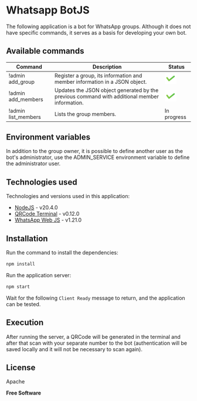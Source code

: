 # Whatsapp BotJS
The following application is a bot for WhatsApp groups. Although it does not have specific commands, it serves as a basis for developing your own bot.

## Available commands
| Command | Description | Status |
| ------ | ------ | ------ |
| !admin add_group | Register a group, its information and member information in a JSON object. | ![Work](./icons/work.svg)
| !admin add_members | Updates the JSON object generated by the previous command with additional member information. | ![Work](./icons/work.svg)
| !admin list_members | Lists the group members. | In progress

## Environment variables
In addition to the group owner, it is possible to define another user as the bot's administrator, use the ADMIN_SERVICE environment variable to define the administrator user.

## Technologies used
Technologies and versions used in this application:

- [NodeJS] - v20.4.0
- [QRCode Terminal] - v0.12.0
- [WhatsApp Web JS] - v1.21.0

## Installation
Run the command to install the dependencies:
```sh
npm install
```

Run the application server:
```sh
npm start
```

Wait for the following `Client Ready` message to return, and the application can be tested.

## Execution
After running the server, a QRCode will be generated in the terminal and after that scan with your separate number to the bot (authentication will be saved locally and it will not be necessary to scan again).

## License
Apache

**Free Software**

[//]: #
   [NodeJS]: <https://nodejs.org/en>
   [QRCode Terminal]: <https://github.com/joemccann/dillinger.git>
   [WhatsApp Web JS]: <http://daringfireball.net>